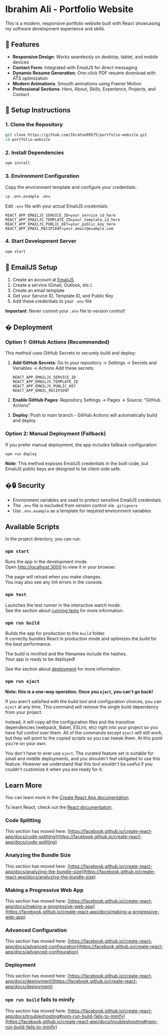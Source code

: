 # Ibrahim Ali - Portfolio Website

This is a modern, responsive portfolio website built with React showcasing my software development experience and skills.

## 🚀 Features

- **Responsive Design**: Works seamlessly on desktop, tablet, and mobile devices
- **Contact Form**: Integrated with EmailJS for direct messaging
- **Dynamic Resume Generation**: One-click PDF resume download with ATS optimization
- **Modern Animations**: Smooth animations using Framer Motion
- **Professional Sections**: Hero, About, Skills, Experience, Projects, and Contact

## 🔧 Setup Instructions

### 1. Clone the Repository
```bash
git clone https://github.com/Ibrahim99575/portfolio-website.git
cd portfolio-website
```

### 2. Install Dependencies
```bash
npm install
```

### 3. Environment Configuration
Copy the environment template and configure your credentials:
```bash
cp .env.example .env
```

Edit `.env` file with your actual EmailJS credentials:
```env
REACT_APP_EMAILJS_SERVICE_ID=your_service_id_here
REACT_APP_EMAILJS_TEMPLATE_ID=your_template_id_here
REACT_APP_EMAILJS_PUBLIC_KEY=your_public_key_here
REACT_APP_EMAIL_RECIPIENT=your_email@example.com
```

### 4. Start Development Server
```bash
npm start
```

## 📧 EmailJS Setup

1. Create an account at [EmailJS](https://www.emailjs.com/)
2. Create a service (Gmail, Outlook, etc.)
3. Create an email template
4. Get your Service ID, Template ID, and Public Key
5. Add these credentials to your `.env` file

**Important**: Never commit your `.env` file to version control!

## � Deployment

### Option 1: GitHub Actions (Recommended)
This method uses GitHub Secrets to securely build and deploy:

1. **Add GitHub Secrets**: Go to your repository → Settings → Secrets and Variables → Actions
   Add these secrets:
   ```
   REACT_APP_EMAILJS_SERVICE_ID
   REACT_APP_EMAILJS_TEMPLATE_ID  
   REACT_APP_EMAILJS_PUBLIC_KEY
   REACT_APP_EMAIL_RECIPIENT
   ```

2. **Enable GitHub Pages**: Repository Settings → Pages → Source: "GitHub Actions"

3. **Deploy**: Push to main branch - GitHub Actions will automatically build and deploy

### Option 2: Manual Deployment (Fallback)
If you prefer manual deployment, the app includes fallback configuration:

```bash
npm run deploy
```

**Note**: This method exposes EmailJS credentials in the built code, but EmailJS public keys are designed to be client-side safe.

## �🔒 Security

- Environment variables are used to protect sensitive EmailJS credentials
- The `.env` file is excluded from version control via `.gitignore`
- Use `.env.example` as a template for required environment variables

## Available Scripts

In the project directory, you can run:

### `npm start`

Runs the app in the development mode.\
Open [http://localhost:3000](http://localhost:3000) to view it in your browser.

The page will reload when you make changes.\
You may also see any lint errors in the console.

### `npm test`

Launches the test runner in the interactive watch mode.\
See the section about [running tests](https://facebook.github.io/create-react-app/docs/running-tests) for more information.

### `npm run build`

Builds the app for production to the `build` folder.\
It correctly bundles React in production mode and optimizes the build for the best performance.

The build is minified and the filenames include the hashes.\
Your app is ready to be deployed!

See the section about [deployment](https://facebook.github.io/create-react-app/docs/deployment) for more information.

### `npm run eject`

**Note: this is a one-way operation. Once you `eject`, you can't go back!**

If you aren't satisfied with the build tool and configuration choices, you can `eject` at any time. This command will remove the single build dependency from your project.

Instead, it will copy all the configuration files and the transitive dependencies (webpack, Babel, ESLint, etc) right into your project so you have full control over them. All of the commands except `eject` will still work, but they will point to the copied scripts so you can tweak them. At this point you're on your own.

You don't have to ever use `eject`. The curated feature set is suitable for small and middle deployments, and you shouldn't feel obligated to use this feature. However we understand that this tool wouldn't be useful if you couldn't customize it when you are ready for it.

## Learn More

You can learn more in the [Create React App documentation](https://facebook.github.io/create-react-app/docs/getting-started).

To learn React, check out the [React documentation](https://reactjs.org/).

### Code Splitting

This section has moved here: [https://facebook.github.io/create-react-app/docs/code-splitting](https://facebook.github.io/create-react-app/docs/code-splitting)

### Analyzing the Bundle Size

This section has moved here: [https://facebook.github.io/create-react-app/docs/analyzing-the-bundle-size](https://facebook.github.io/create-react-app/docs/analyzing-the-bundle-size)

### Making a Progressive Web App

This section has moved here: [https://facebook.github.io/create-react-app/docs/making-a-progressive-web-app](https://facebook.github.io/create-react-app/docs/making-a-progressive-web-app)

### Advanced Configuration

This section has moved here: [https://facebook.github.io/create-react-app/docs/advanced-configuration](https://facebook.github.io/create-react-app/docs/advanced-configuration)

### Deployment

This section has moved here: [https://facebook.github.io/create-react-app/docs/deployment](https://facebook.github.io/create-react-app/docs/deployment)

### `npm run build` fails to minify

This section has moved here: [https://facebook.github.io/create-react-app/docs/troubleshooting#npm-run-build-fails-to-minify](https://facebook.github.io/create-react-app/docs/troubleshooting#npm-run-build-fails-to-minify)
